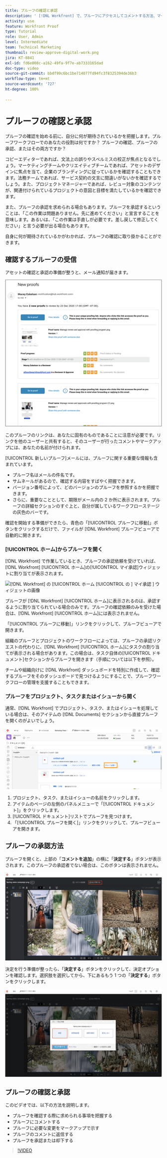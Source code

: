 ```yaml
---
title: プルーフの確認と承認
description: ' [!DNL Workfront] で、プルーフにアクセスしてコメントする方法、マークアップを使用して必要な変更を示す方法、プルーフのコメントに返信する方法、およびプルーフに判断を下す方法を説明します。'
activity: use
feature: Workfront Proof
type: Tutorial
role: User, Admin
level: Intermediate
team: Technical Marketing
thumbnail: review-approve-digital-work.png
jira: KT-8841
exl-id: fd6e008c-a162-49fa-9f7e-ab7333165dad
doc-type: video
source-git-commit: bbdf99c6bc1be714077fd94fc3f8325394de36b3
workflow-type: tm+mt
source-wordcount: '727'
ht-degree: 100%

---
```


# プルーフの確認と承認

プルーフの確認を始める前に、自分に何が期待されているかを把握します。プルーフワークフローでのあなたの役割は何ですか？ プルーフの確認、プルーフの承認、またはその両方ですか？

コピーエディターであれば、文法上の誤りやスペルミスの校正が焦点となるでしょう。マーケティングチームやクリエイティブチームであれば、アセットのデザインに焦点を当て、企業のブランディングに従っているかを確認することもできます。法務チームであれば、サービス契約の文言に間違いがないかを確認するでしょう。また、プロジェクトマネージャーであれば、レビュー対象のコンテンツが、関連付けられているプロジェクトの意図と目標を満たしているかを確認できます。

また、プルーフの承認を求められる場合もあります。プルーフを承認するということは、「この作業は問題ありません。先に進めてください」と宣言することを意味します。あるいは、「この作業は手直しが必要です。差し戻して修正してください」と言う必要が出る場合もあります。

自身に何が期待されているかがわかれば、プルーフの確認に取り掛かることができます。

## 確認するプルーフの受信

アセットの確認と承認の準備が整うと、メール通知が届きます。

![[!DNL  Workfront] で 2 つのプルーフの確認と承認を求める新しいプルーフメール](assets/new-proof-emails.png)

このプルーフのリンクは、あなたに固有のものであることに注意が必要です。リンクを他のユーザーと共有すると、そのユーザーが行ったコメントやマークアップには、あなたの名前が付けられます。

[!UICONTROL 新しいプルーフ]メールには、プルーフに関する重要な情報も含まれています。

* プルーフ名はメールの件名です。
* サムネールがあるので、確認する内容をすばやく把握できます。
* バージョン番号によって、どのバージョンのプルーフを参照するかを把握できます。
* さらに、重要なこととして、期限がメール内の 2 か所に表示されます。プルーフの詳細セクションのすぐ上と、自分が属しているワークフローステージの灰色のバーです。

確認を開始する準備ができたら、青色の「[!UICONTROL プルーフに移動]」ボタンをクリックするだけで、ファイルが [!DNL Workfront] プルーフビューアで自動的に開きます。

### [!UICONTROL ホーム]からプルーフを開く

[!DNL Workfront] で作業しているとき、プルーフの承認依頼を受けていれば、[!DNL Workfront] [!UICONTROL ホーム]の[!UICONTROL マイ承認]ウィジェットに割り当てが表示されます。

![[!DNL Workfront] の [!UICONTROL  ホーム [!UICONTROL  の ] マイ承認 ] ウィジェットの画像 ](assets/open-proof-from-home.png)

プルーフが [!DNL Workfront] [!UICONTROL ホーム]に表示されるのは、承認するように割り当てられている場合のみです。プルーフの確認依頼のみを受けた場合は、[!DNL Workfront] [!UICONTROL ホーム]には表示されません。

「[!UICONTROL プルーフに移動]」リンクをクリックして、プルーフビューアで開きます。

組織のプルーフとプロジェクトのワークフローによっては、プルーフの承認リクエストの代わりに、[!DNL Workfront] [!UICONTROL ホーム]にタスクの割り当てが表示される場合があります。この場合は、タスク自体の[!UICONTROL ドキュメント]セクションからプルーフを開きます（手順については以下を参照）。

チームや組織向けに [!DNL Workfront] ダッシュボードを特別に作成して、確認するプルーフをそのダッシュボードで見つけるようにすることで、プルーフワークフローの管理を支援することもできます。

### プルーフをプロジェクト、タスクまたはイシューから開く

通常、[!DNL Workfront] でプロジェクト、タスク、またはイシューを処理している場合は、そのアイテムの [!DNL Documents] セクションから直接プルーフを開くのがよいでしょう。

![[!DNL  Workfront] タスクで見つかった「[!UICONTROL ドキュメント]」セクションで「[!UICONTROL プルーフを開く]」リンクが強調表示されているところを示す画像。](assets/open-proof-from-documents.png)

1. プロジェクト、タスク、またはイシューの名前をクリックします。
2. アイテムのページの左側のパネルメニューで「[!UICONTROL ドキュメント]」をクリックします。
3. [!UICONTROL ドキュメント]リストでプルーフを見つけます。
4. 「[!UICONTROL プルーフを開く]」リンクをクリックして、プルーフビューアを開きます。

## プルーフの承認方法

プルーフを開くと、上部の「**コメントを追加**」の横に「**決定する**」ボタンが表示されます。このプルーフの承認者でない場合は、このボタンは表示されません。

![最初の「決定する」ボタンの画像。](assets/make-decision-1.png)

決定を行う準備が整ったら、「**決定する**」ボタンをクリックして、決定オプションを確認します。選択肢を選択してから、下にあるもう 1 つの「**決定する**」ボタンをクリックします。

![2 つ目の「決定する」ボタンの画像。](assets/make-decision-2.png)

## プルーフの確認と承認

このビデオでは、以下の方法を説明します。

* プルーフを確認する際に求められる事項を把握する
* プルーフにコメントする
* プルーフに必要な変更をマークアップで示す
* プルーフのコメントに返信する
* プルーフを承認または却下する

>[!VIDEO](https://video.tv.adobe.com/v/335141/?quality=12&learn=on&enablevpops=1)

<!--
#### Learn more
* Create and manage proof comments
* Make decisions on a proof
* Review a static proof
* Tag users to share a proof
* Notifications for proof comments and decisions
-->

<!--
#### Guides
* Reviewing proofs in [!DNL Workfront]
* -->
